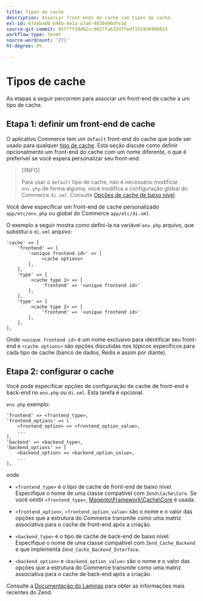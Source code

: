 ```yaml
---
title: Tipos de cache
description: Associar front-ends do cache com tipos de cache.
exl-id: 67d4ba06-b48b-4e1a-a7a8-9830490dfe3d
source-git-commit: 95ffff39d82cc9027fa633dffedf15193040802d
workflow-type: tm+mt
source-wordcount: '271'
ht-degree: 0%

---
```


# Tipos de cache

As etapas a seguir percorrem para associar um front-end de cache a um tipo de cache.

## Etapa 1: definir um front-end de cache

O aplicativo Commerce tem um `default` front-end do cache que pode ser usado para qualquer [tipo de cache](../cli/manage-cache.md#clean-and-flush-cache-types). Esta seção discute como definir opcionalmente um front-end do cache com um nome diferente, o que é preferível se você espera personalizar seu front-end.

>[!INFO]
>
>Para usar o `default` tipo de cache, não é necessário modificar `env.php` de forma alguma; você modifica a configuração global do Commerce `di.xml`. Consulte [Opções de cache de baixo nível](cache-options.md).

Você deve especificar um front-end de cache personalizado `app/etc/env.php` ou global do Commerce `app/etc/di.xml`.

O exemplo a seguir mostra como defini-la na variável `env.php` arquivo, que substitui o `di.xml` arquivo:

```php?start_inline=1
'cache' => [
    'frontend' => [
        '<unique frontend id>' => [
             <cache options>
        ],
    ],
    'type' => [
         <cache type 1> => [
             'frontend' => '<unique frontend id>'
        ],
    ],
    'type' => [
         <cache type 2> => [
             'frontend' => '<unique frontend id>'
        ],
    ],
],
```

Onde `<unique frontend id>` é um nome exclusivo para identificar seu front-end e `<cache options>` são opções discutidas nos tópicos específicos para cada tipo de cache (banco de dados, Redis e assim por diante).

## Etapa 2: configurar o cache

Você pode especificar opções de configuração de cache de front-end e back-end no `env.php` ou `di.xml`. Esta tarefa é opcional.

`env.php` exemplo:

```php?start_inline=1
'frontend' => <frontend_type>,
'frontend_options' => [
    <frontend_option> => <frontend_option_value>,
    ...
],
'backend' => <backend_type>,
'backend_options' => [
    <backend_option> => <backend_option_value>,
    ...
],
```

onde

- `<frontend_type>` é o tipo de cache de front-end de baixo nível. Especifique o nome de uma classe compatível com `Zend\Cache\Core`.
Se você omitir `<frontend_type>`, [Magento\Framework\Cache\Core](https://github.com/magento/magento2/blob/2.4/lib/internal/Magento/Framework/Cache/Core.php) é usada.

- `<frontend_option>`, `<frontend_option_value>` são o nome e o valor das opções que a estrutura do Commerce transmite como uma matriz associativa para o cache de front-end após a criação.
- `<backend_type>` é o tipo de cache de back-end de baixo nível. Especifique o nome de uma classe compatível com `Zend_Cache_Backend` e que implementa `Zend_Cache_Backend_Interface`.
- `<backend_option>` e `<backend_option_value>` são o nome e o valor das opções que a estrutura do Commerce transmite como uma matriz associativa para o cache de back-end após a criação.

Consulte a [Documentação do Laminas](https://docs.laminas.dev/) para obter as informações mais recentes do Zend.
